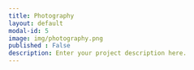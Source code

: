 ```yaml
---
title: Photography
layout: default
modal-id: 5
image: img/photography.png
published : False
description: Enter your project description here.
---
```

